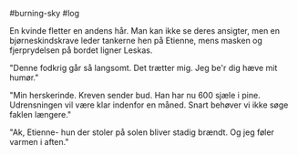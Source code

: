 #burning-sky #log

En kvinde fletter en andens hår. Man kan ikke se deres ansigter, men en bjørneskindskrave leder tankerne hen på Etienne, mens masken og fjerprydelsen på bordet ligner Leskas.
"Denne fodkrig går så langsomt. Det trætter mig. Jeg be'r dig hæve mit humør."
"Min herskerinde. Kreven sender bud. Han har nu 600 sjæle i pine. Udrensningen vil være klar indenfor en måned. Snart behøver vi ikke søge faklen længere."
"Ak, Etienne- hun der stoler på solen bliver stadig brændt. Og jeg føler varmen i aften."
